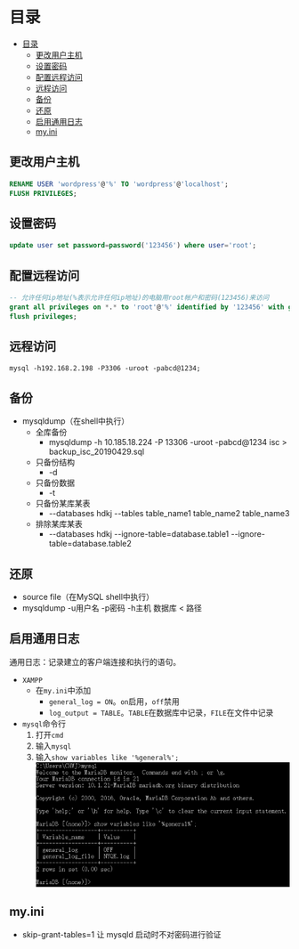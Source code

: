 # 目录
- [目录](#目录)
	- [更改用户主机](#更改用户主机)
	- [设置密码](#设置密码)
	- [配置远程访问](#配置远程访问)
	- [远程访问](#远程访问)
	- [备份](#备份)
	- [还原](#还原)
	- [启用通用日志](#启用通用日志)
	- [my.ini](#myini)

## 更改用户主机

``` sql
RENAME USER 'wordpress'@'%' TO 'wordpress'@'localhost';
FLUSH PRIVILEGES;
```

## 设置密码

``` sql
update user set password=password('123456') where user='root';
```

## 配置远程访问

``` sql
-- 允许任何ip地址(%表示允许任何ip地址)的电脑用root帐户和密码(123456)来访问
grant all privileges on *.* to 'root'@'%' identified by '123456' with grant option;
flush privileges;
```

## 远程访问

``` shell
mysql -h192.168.2.198 -P3306 -uroot -pabcd@1234;
```

## 备份

- mysqldump（在shell中执行）
	- 全库备份
		- mysqldump -h 10.185.18.224 -P 13306 -uroot -pabcd@1234 isc > backup_isc_20190429.sql
	- 只备份结构
		- -d
	- 只备份数据
		- -t
	- 只备份某库某表
		- --databases hdkj --tables table_name1 table_name2 table_name3
	- 排除某库某表
		- --databases hdkj --ignore-table=database.table1 --ignore-table=database.table2

## 还原

- source file（在MySQL shell中执行）
- mysqldump -u用户名 -p密码 -h主机 数据库 < 路径

## 启用通用日志

通用日志：记录建立的客户端连接和执行的语句。

- `XAMPP`
    - 在`my.ini`中添加
        - `general_log = ON`。`on`启用，`off`禁用
        - `log_output = TABLE`。`TABLE`在数据库中记录，`FILE`在文件中记录
- `mysql`命令行
    1. 打开`cmd`
    2. 输入`mysql`
    3. 输入`show variables like '%general%';`![图1](/resource/image/2017-10-19_153239.png)

## my.ini

- skip-grant-tables=1   让 mysqld 启动时不对密码进行验证